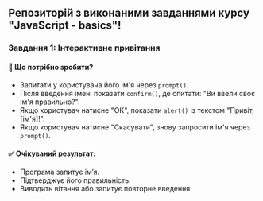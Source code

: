 ## Репозиторій з виконаними завданнями курсу "JavaScript - basics"!

### Завдання 1: Інтерактивне привітання
#### 📌 Що потрібно зробити?
- Запитати у користувача його ім'я через `prompt()`.
- Після введення імені показати `confirm()`, де спитати: "Ви ввели своє ім'я правильно?".
- Якщо користувач натисне "OK", показати `alert()` із текстом "Привіт, [ім'я]!".
- Якщо користувач натисне "Скасувати", знову запросити ім'я через `prompt()`.

#### ✅ Очікуваний результат:
- Програма запитує ім’я.
- Підтверджує його правильність.
- Виводить вітання або запитує повторне введення.
